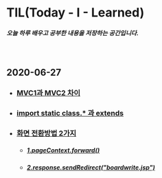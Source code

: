 # TIL(Today - I - Learned)

##### 오늘 하루 배우고 공부한 내용을 저장하는 공간입니다.         
<br/>
     
## 2020-06-27  

- ### [MVC1과 MVC2 차이](https://github.com/shm1113/TIL/blob/master/20200626.md#mvc1%EA%B3%BC-mvc2-%EC%B0%A8%EC%9D%B4)

- ### [import static class.* 과 extends](https://github.com/shm1113/TIL/blob/master/20200626.md#import-static---%EA%B3%BC-extends)

- ### [화면 전환방법 2가지](https://github.com/shm1113/TIL/blob/master/20200626.md#%ED%99%94%EB%A9%B4-%EC%A0%84%ED%99%98%EB%B0%A9%EB%B2%95-2%EA%B0%80%EC%A7%80)

    - ##### [1.pageContext.forward()](https://github.com/shm1113/TIL/blob/master/20200626.md#1pagecontextforward)

    - ##### [2.response.sendRedirect("boardwrite.jsp")](https://github.com/shm1113/TIL/blob/master/20200626.md#2responsesendredirectboardwritejsp)
